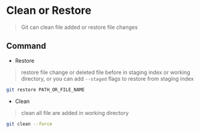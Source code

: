 # Clean or Restore 
> Git can clean file added or restore file changes

## Command

- Restore
> restore file change or deleted file before in staging index or working directory, or you can add `--staged` flags to restore from staging index
```sh
git restore PATH_OR_FILE_NAME
```

- Clean 
> clean all file are added in working directory
```sh
git clean --force
```

